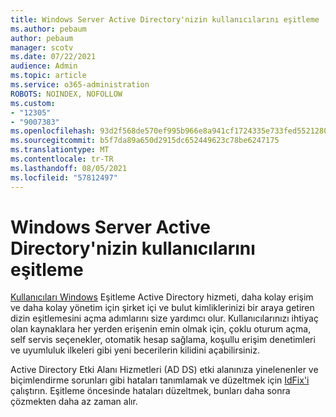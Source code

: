 ```yaml
---
title: Windows Server Active Directory'nizin kullanıcılarını eşitleme
ms.author: pebaum
author: pebaum
manager: scotv
ms.date: 07/22/2021
audience: Admin
ms.topic: article
ms.service: o365-administration
ROBOTS: NOINDEX, NOFOLLOW
ms.custom:
- "12305"
- "9007383"
ms.openlocfilehash: 93d2f568de570ef995b966e8a941cf1724335e733fed5521280396516437d698
ms.sourcegitcommit: b5f7da89a650d2915dc652449623c78be6247175
ms.translationtype: MT
ms.contentlocale: tr-TR
ms.lasthandoff: 08/05/2021
ms.locfileid: "57812497"
---
```

# <a name="sync-users-from-your-windows-server-active-directory"></a>Windows Server Active Directory'nizin kullanıcılarını eşitleme

[Kullanıcıları Windows](https://admin.microsoft.com/AdminPortal/Home#/featureexplorer/security/Identity) Eşitleme Active Directory hizmeti, daha kolay erişim ve daha kolay yönetim için şirket içi ve bulut kimliklerinizi bir araya getiren dizin eşitlemesini açma adımlarını size yardımcı olur. Kullanıcılarınızı ihtiyaç olan kaynaklara her yerden erişenin emin olmak için, çoklu oturum açma, self servis seçenekler, otomatik hesap sağlama, koşullu erişim denetimleri ve uyumluluk ilkeleri gibi yeni becerilerin kilidini açabilirsiniz. 

Active Directory Etki Alanı Hizmetleri (AD DS) etki alanınıza yinelenenler ve biçimlendirme sorunları gibi hataları tanımlamak ve düzeltmek için [IdFix'i](https://admin.microsoft.com/Adminportal/Home?source=applauncher#/modernonboarding/IdentityWizard) çalıştırın. Eşitleme öncesinde hataları düzeltmek, bunları daha sonra çözmekten daha az zaman alır.

